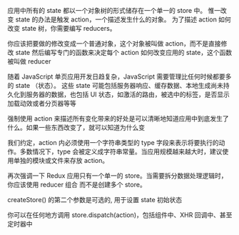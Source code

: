 应用中所有的 state 都以一个对象树的形式储存在一个单一的 store 中。
惟一改变 state 的办法是触发 action，一个描述发生什么的对象。
为了描述 action 如何改变 state 树，你需要编写 reducers。

你应该把要做的修改变成一个普通对象，这个对象被叫做 action，而不是直接修改 state
然后编写专门的函数来决定每个 action 如何改变应用的 state，这个函数被叫做 reducer

随着 JavaScript 单页应用开发日趋复杂，JavaScript 需要管理比任何时候都要多的 state （状态）。 这些 state 可能包括服务器响应、缓存数据、本地生成尚未持久化到服务器的数据，也包括 UI 状态，如激活的路由，被选中的标签，是否显示加载动效或者分页器等等

强制使用 action 来描述所有变化带来的好处是可以清晰地知道应用中到底发生了什么。如果一些东西改变了，就可以知道为什么变

我们约定，action 内必须使用一个字符串类型的 type 字段来表示将要执行的动作。多数情况下，type 会被定义成字符串常量。当应用规模越来越大时，建议使用单独的模块或文件来存放 action。

再次强调一下 Redux 应用只有一个单一的 store。当需要拆分数据处理逻辑时，你应该使用 reducer 组合 而不是创建多个 store。

createStore() 的第二个参数是可选的, 用于设置 state 初始状态

你可以在任何地方调用 store.dispatch(action)，包括组件中、XHR 回调中、甚至定时器中